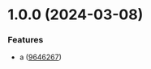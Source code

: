 # 1.0.0 (2024-03-08)


### Features

* a ([9646267](https://github.com/eakarpova/git-extended/commit/9646267958a20f4dd8d438d212906da6f2e5e386))



